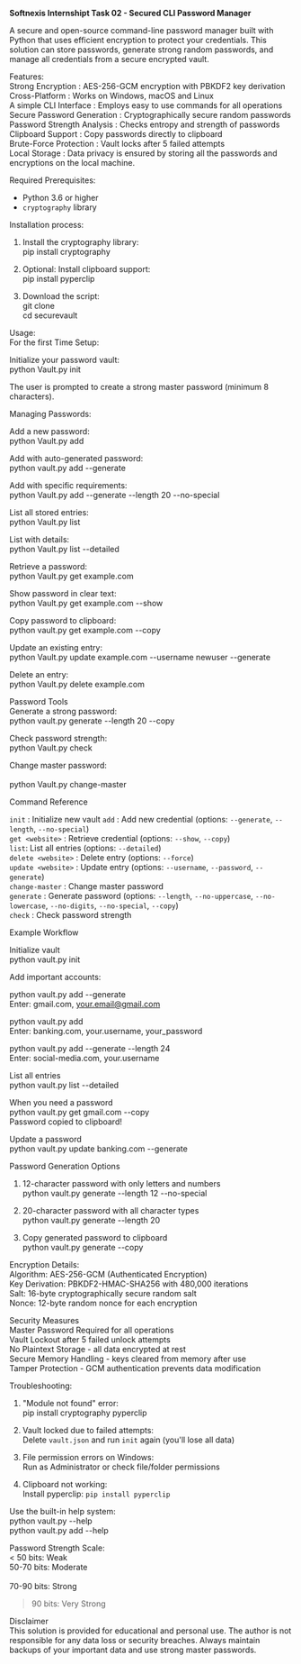 **Softnexis Internshipt Task 02 - Secured CLI Password Manager<br>**

A secure and open-source command-line password manager built with Python that uses efficient encryption to protect your credentials. This solution can store passwords, generate strong random passwords, and manage all credentials from a secure encrypted vault.<br>

Features:<br>
Strong Encryption : AES-256-GCM encryption with PBKDF2 key derivation<br>
Cross-Platform : Works on Windows, macOS and Linux<br>
A simple CLI Interface : Employs easy to use commands for all operations<br>
Secure Password Generation : Cryptographically secure random passwords<br>
Password Strength Analysis : Checks entropy and strength of passwords<br>
Clipboard Support : Copy passwords directly to clipboard<br>
Brute-Force Protection : Vault locks after 5 failed attempts<br>
Local Storage : Data privacy is ensured by storing all the passwords and encryptions on the local machine.<br>

Required Prerequisites:<br>

- Python 3.6 or higher<br>
- `cryptography` library<br>

Installation process:<br>

1. Install the cryptography library:<br>
   pip install cryptography<br>

2. Optional: Install clipboard support:<br>
   pip install pyperclip<br>

3. Download the script:<br>
   git clone <repository-url><br>
   cd securevault<br>


Usage:<br>
For the first Time Setup:<br>

Initialize your password vault:<br>
python Vault.py init<br>

The user is prompted to create a strong master password (minimum 8 characters).<br>

Managing Passwords:<br>

Add a new password:<br>
python Vault.py add<br>

Add with auto-generated password:<br>
python vault.py add --generate<br>

Add with specific requirements:<br>
python Vault.py add --generate --length 20 --no-special<br>

List all stored entries:<br>
python Vault.py list<br>

List with details:<br>
python Vault.py list --detailed<br>

Retrieve a password:<br>
python Vault.py get example.com<br>

Show password in clear text:<br>
python Vault.py get example.com --show<br>

Copy password to clipboard:<br>
python vault.py get example.com --copy<br>

Update an existing entry:<br>
python Vault.py update example.com --username newuser --generate<br>

Delete an entry:<br>
python Vault.py delete example.com<br>

Password Tools<br>
Generate a strong password:<br>
python vault.py generate --length 20 --copy<br>

Check password strength:<br>
python Vault.py check<br>

Change master password:<br><br>
python Vault.py change-master<br>

Command Reference<br>

`init` : Initialize new vault
`add` : Add new credential (options: `--generate`, `--length`, `--no-special`)<br>
`get <website>` : Retrieve credential (options: `--show`, `--copy`)<br>
`list`: List all entries (options: `--detailed`)<br>
`delete <website>` : Delete entry (options: `--force`)<br>
`update <website>` : Update entry (options: `--username`, `--password`, `--generate`)<br>
`change-master` : Change master password <br>
`generate` : Generate password (options: `--length`, `--no-uppercase`, `--no-lowercase`, `--no-digits`, `--no-special`, `--copy`)<br>
`check` : Check password strength <br>

Example Workflow<br>

Initialize vault<br>
python vault.py init<br>

Add important accounts:<br>

python vault.py add --generate<br>
Enter: gmail.com, your.email@gmail.com<br>

python vault.py add<br>
Enter: banking.com, your.username, your_password<br>

python vault.py add --generate --length 24<br>
Enter: social-media.com, your.username<br>

List all entries<br>
python vault.py list --detailed<br>

When you need a password<br>
python vault.py get gmail.com --copy<br>
Password copied to clipboard!<br>

Update a password<br>
python vault.py update banking.com --generate<br>

Password Generation Options<br>

1. 12-character password with only letters and numbers<br>
python vault.py generate --length 12 --no-special<br>

2. 20-character password with all character types<br>
python vault.py generate --length 20<br>

3. Copy generated password to clipboard<br>
python vault.py generate --copy<br>

Encryption Details:<br>
Algorithm: AES-256-GCM (Authenticated Encryption)<br>
Key Derivation: PBKDF2-HMAC-SHA256 with 480,000 iterations<br>
Salt: 16-byte cryptographically secure random salt<br>
Nonce: 12-byte random nonce for each encryption<br>

Security Measures<br>
Master Password Required for all operations<br>
Vault Lockout after 5 failed unlock attempts<br>
No Plaintext Storage - all data encrypted at rest<br>
Secure Memory Handling - keys cleared from memory after use<br>
Tamper Protection - GCM authentication prevents data modification<br>


Troubleshooting:<br>

1. "Module not found" error:<br>
pip install cryptography pyperclip<br>

2. Vault locked due to failed attempts:<br>
Delete `vault.json` and run `init` again (you'll lose all data)<br>

3. File permission errors on Windows:<br>
Run as Administrator or check file/folder permissions<br>

4. Clipboard not working:<br>
Install pyperclip: `pip install pyperclip`<br>

Use the built-in help system:<br>
python vault.py --help<br>
python vault.py add --help<br>

Password Strength Scale:<br>
< 50 bits: Weak<br>
50-70 bits: Moderate<br>  
70-90 bits: Strong<br>
> 90 bits: Very Strong<br>

Disclaimer<br>
This solution is provided for educational and personal use. The author is not responsible for any data loss or security breaches. Always maintain backups of your important data and use strong master passwords.<br>

